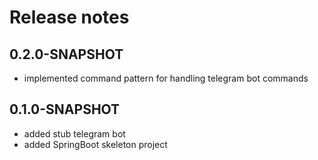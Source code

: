#  Release notes

## 0.2.0-SNAPSHOT

*  implemented command pattern for handling telegram bot commands

## 0.1.0-SNAPSHOT

*   added stub telegram bot
*   added SpringBoot skeleton project